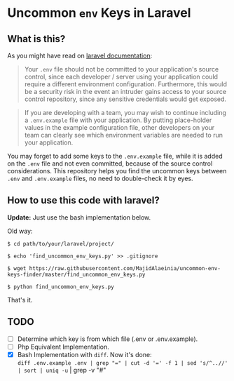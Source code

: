 # Uncommon `env` Keys in Laravel


## What is this?


As you might have read on [laravel documentation](https://laravel.com/docs/5.6/configuration#environment-configuration):  
  

> Your `.env` file should not be committed to your application's source control, since each developer / server using your application could require a different environment configuration. Furthermore, this would be a security risk in the event an intruder gains access to your source control repository, since any sensitive credentials would get exposed.

> If you are developing with a team, you may wish to continue including a `.env.example` file with your application. By putting place-holder values in the example configuration file, other developers on your team can clearly see which environment variables are needed to run your application.

You may forget to add some keys to the `.env.example` file, while it is added on the `.env` file and not even committed, because of the source control considerations. This repository helps you find the uncommon keys between `.env` and `.env.example` files, no need to double-check it by eyes.

## How to use this code with laravel?
**Update:** Just use the bash implementation below.

Old way:

```
$ cd path/to/your/laravel/project/

$ echo 'find_uncommon_env_keys.py' >> .gitignore

$ wget https://raw.githubusercontent.com/MajidAlaeinia/uncommon-env-keys-finder/master/find_uncommon_env_keys.py

$ python find_uncommon_env_keys.py
```
  

That's it.

## TODO
- [ ] Determine which key is from which file (.env or .env.example).  
- [ ] Php Equivalent Implementation.  
- [x] Bash Implementation with `diff`. Now it's done:  
`diff .env.example .env | grep "=" | cut -d '=' -f 1 | sed 's/^..//' | sort | uniq -u` | grep -v "#"
